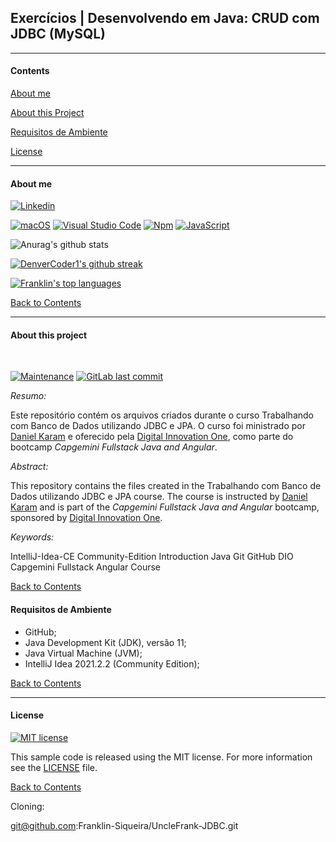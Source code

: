 ## Exercícios | Desenvolvendo em Java: CRUD com JDBC (MySQL)

---

#### Contents

[About me](#about-me)

[About this Project](#about-this-project)

[Requisitos de Ambiente](#requisitos-de-ambiente)

[License](#license)


---
#### **About me**

[![Linkedin](https://i.stack.imgur.com/gVE0j.png)](https://www.linkedin.com/in/franklin-c-siqueira)


[![macOS](https://svgshare.com/i/ZjP.svg)](https://svgshare.com/i/ZjP.svg) [![Visual Studio Code](https://img.shields.io/badge/--007ACC?logo=visual%20studio%20code&logoColor=ffffff)](https://code.visualstudio.com/)  [![Npm](https://badgen.net/badge/icon/npm?icon=npm&label)](https://npmjs.com/)
[![JavaScript](https://img.shields.io/badge/--F7DF1E?logo=javascript&logoColor=000)](https://www.javascript.com/)

![Anurag's github stats](https://github-readme-stats.vercel.app/api?username=Franklin-Siqueira&theme=blue-green)

[![DenverCoder1's github streak](https://github-readme-streak-stats.herokuapp.com/?user=Franklin-Siqueira&theme=blue-green)](https://github.com/DenverCoder1/github-readme-streak-stats)

[![Franklin's top languages](https://github-readme-stats.vercel.app/api/top-langs/?username=Franklin-Siqueira&theme=blue-green)](https://github.com/anuraghazra/github-readme-stats)

[Back to Contents](#contents)

---

#### **About this project**
<br/>

[![Maintenance](https://img.shields.io/badge/Maintained%3F-yes-green.svg)]([repoNameShort]/graphs/commit-activity) [![GitLab last commit](https://badgen.net/github/last-commit/Franklin-Siqueira/UncleFrank-JDBC/)](https://github.com/Franklin-Siqueira/UncleFrank-JDBC/-/commits)

*_Resumo:_*

Este repositório contém os arquivos criados durante o curso Trabalhando com Banco de Dados utilizando JDBC e JPA. O curso foi ministrado por [Daniel Karam](https://github.com/danielkv7) e oferecido pela [Digital Innovation One](https://digitalinnovation.one/sign-in), como parte do bootcamp *_Capgemini Fullstack Java and Angular_*.

*_Abstract:_*

This repository contains the files created in the Trabalhando com Banco de Dados utilizando JDBC e JPA course. The course is instructed by [Daniel Karam](https://github.com/danielkv7) and is part of the *_Capgemini Fullstack Java and Angular_* bootcamp, sponsored by [Digital Innovation One](https://digitalinnovation.one/sign-in).

*_Keywords:_*

IntelliJ-Idea-CE Community-Edition Introduction Java Git GitHub DIO Capgemini Fullstack Angular Course

[Back to Contents](#contents)

#### Requisitos de Ambiente

- GitHub;
- Java Development Kit (JDK), versão 11;
- Java Virtual Machine (JVM);
- IntelliJ Idea 2021.2.2 (Community Edition);

[Back to Contents](#contents)

---
#### **License**

[![MIT license](https://img.shields.io/badge/License-MIT-blue.svg)]([repoName])


This sample code is released using the MIT license. For more information see the [LICENSE]([repoName]) file.

[Back to Contents](#contents)

Cloning:

git@github.com:Franklin-Siqueira/UncleFrank-JDBC.git

[repoName]: https://github.com/Franklin-Siqueira/UncleFrank-JDBC/blob/master/LICENSE.md
[repoNameShort]: https://github.com/Franklin-Siqueira/UncleFrank-JDBC